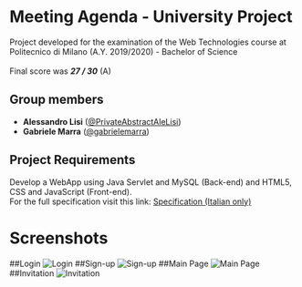 # Meeting Agenda - University Project
Project developed for the examination of the Web Technologies course at Politecnico di Milano (A.Y. 2019/2020) - Bachelor of Science
<br>
<br>
Final score was ***27 / 30*** (A)
## Group members
- **Alessandro Lisi** ([@PrivateAbstractAleLisi](https://github.com/PrivateAbstractAleLisi)) <br>
- **Gabriele Marra** ([@gabrielemarra](https://github.com/gabrielemarra)) <br>
## Project Requirements
Develop a WebApp using Java Servlet and MySQL (Back-end) and HTML5, CSS and JavaScript (Front-end).
<br>
For the full specification visit this link: [Specification (Italian only)](./Project_Specification.pdf)
# Screenshots
##Login
![Login](https://github.com/gabrielemarra/TIW-2020-RIA/blob/master/readme_images/login.png?raw=true)
##Sign-up
![Sign-up](https://github.com/gabrielemarra/TIW-2020-RIA/blob/master/readme_images/signup.png?raw=true)
##Main Page
![Main Page](https://github.com/gabrielemarra/TIW-2020-RIA/blob/master/readme_images/main-page.png?raw=true)
##Invitation
![Invitation](https://github.com/gabrielemarra/TIW-2020-RIA/blob/master/readme_images/invitation.png?raw=true)